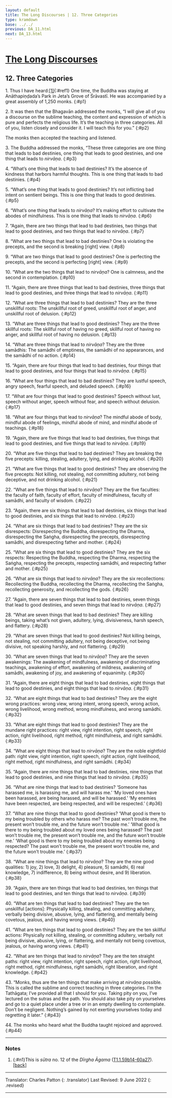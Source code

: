 ```yaml
---
layout: default
title: The Long Discourses | 12. Three Categories
type: kramdown
base: ../../
previous: DA_11.html
next: DA_13.html
---
```


# [The Long Discourses](index.html)
## 12. Three Categories

1\. Thus I have heard:[\[1\]](#n1){:#ref1} One time, the Buddha was staying at Anāthapiṇḍada’s Park in Jeta’s Grove of Śrāvastī. He was accompanied by a great assembly of 1,250 monks.
{:#p1}

2\. It was then that the Bhagavān addressed the monks, “I will give all of you a discourse on the sublime teaching, the content and expression of which is pure and perfects the religious life. It’s the teaching in three categories. All of you, listen closely and consider it. I will teach this for you.”
{:#p2}

The monks then accepted the teaching and listened.

3\. The Buddha addressed the monks, “These three categories are one thing that leads to bad destinies, one thing that leads to good destinies, and one thing that leads to <em>nirvāṇa</em>.
{:#p3}

4\. “What’s one thing that leads to bad destinies? It’s the absence of kindness that harbors harmful thoughts. This is one thing that leads to bad destinies.
{:#p4}

5\. “What’s one thing that leads to good destinies? It’s not inflicting bad intent on sentient beings. This is one thing that leads to good destinies.
{:#p5}

6\. “What’s one thing that leads to <em>nirvāṇa</em>? It’s making effort to cultivate the abodes of mindfulness. This is one thing that leads to <em>nirvāṇa</em>.
{:#p6}

7\. “Again, there are two things that lead to bad destinies, two things that lead to good destinies, and two things that lead to <em>nirvāṇa</em>.
{:#p7}

8\. “What are two things that lead to bad destinies? One is violating the precepts, and the second is breaking [right] view.
{:#p8}

9\. “What are two things that lead to good destinies? One is perfecting the precepts, and the second is perfecting [right] view.
{:#p9}

10\. “What are the two things that lead to <em>nirvāṇa</em>? One is calmness, and the second in contemplation.
{:#p10}

11\. “Again, there are three things that lead to bad destinies, three things that lead to good destinies, and three things that lead to <em>nirvāṇa</em>.
{:#p11}

12\. “What are three things that lead to bad destinies? They are the three unskillful roots: The unskillful root of greed, unskillful root of anger, and unskillful root of delusion.
{:#p12}

13\. “What are three things that lead to good destinies? They are the three skillful roots: The skillful root of having no greed, skillful root of having no anger, and skillful root of having no delusion.
{:#p13}

14\. “What are three things that lead to <em>nirvāṇa</em>? They are the three samādhis: The samādhi of emptiness, the samādhi of no appearances, and the samādhi of no action.
{:#p14}

15\. “Again, there are four things that lead to bad destinies, four things that lead to good destinies, and four things that lead to <em>nirvāṇa</em>.
{:#p15}

16\. “What are four things that lead to bad destinies? They are lustful speech, angry speech, fearful speech, and deluded speech.
{:#p16}

17\. “What are four things that lead to good destinies? Speech without lust, speech without anger, speech without fear, and speech without delusion.
{:#p17}

18\. “What are four things that lead to <em>nirvāṇa</em>? The mindful abode of body, mindful abode of feelings, mindful abode of mind, and mindful abode of teachings.
{:#p18}

19\. “Again, there are five things that lead to bad destinies, five things that lead to good destinies, and five things that lead to <em>nirvāṇa</em>.
{:#p19}

20\. “What are five things that lead to bad destinies? They are breaking the five precepts: killing, stealing, adultery, lying, and drinking alcohol.
{:#p20}

21\. “What are five things that lead to good destinies? They are observing the five precepts: Not killing, not stealing, not committing adultery, not being deceptive, and not drinking alcohol.
{:#p21}

22\. “What are five things that lead to <em>nirvāṇa</em>? They are the five faculties: the faculty of faith, faculty of effort, faculty of mindfulness, faculty of samādhi, and faculty of wisdom.
{:#p22}

23\. “Again, there are six things that lead to bad destinies, six things that lead to good destinies, and six things that lead to <em>nirvāṇa</em>.
{:#p23}

24\. “What are six things that lead to bad destinies? They are the six disrespects: Disrespecting the Buddha, disrespecting the Dharma, disrespecting the Saṅgha, disrespecting the precepts, disrespecting samādhi, and disrespecting father and mother.
{:#p24}

25\. “What are six things that lead to good destinies? They are the six respects: Respecting the Buddha, respecting the Dharma, respecting the Saṅgha, respecting the precepts, respecting samādhi, and respecting father and mother.
{:#p25}

26\. “What are six things that lead to <em>nirvāṇa</em>? They are the six recollections: Recollecting the Buddha, recollecting the Dharma, recollecting the Saṅgha, recollecting generosity, and recollecting the gods.
{:#p26}

27\. “Again, there are seven things that lead to bad destinies, seven things that lead to good destinies, and seven things that lead to <em>nirvāṇa</em>.
{:#p27}

28\. “What are seven things that lead to bad destinies? They are killing beings, taking what’s not given, adultery, lying, divisiveness, harsh speech, and flattery.
{:#p28}

29\. “What are seven things that lead to good destinies? Not killing beings, not stealing, not committing adultery, not being deceptive, not being divisive, not speaking harshly, and not flattering.
{:#p29}

30\. “What are seven things that lead to <em>nirvāṇa</em>? They are the seven awakenings: The awakening of mindfulness, awakening of discriminating teachings, awakening of effort, awakening of mildness, awakening of samādhi, awakening of joy, and awakening of equanimity.
{:#p30}

31\. “Again, there are eight things that lead to bad destinies, eight things that lead to good destinies, and eight things that lead to <em>nirvāṇa</em>.
{:#p31}

32\. “What are eight things that lead to bad destinies? They are the eight wrong practices: wrong view, wrong intent, wrong speech, wrong action, wrong livelihood, wrong method, wrong mindfulness, and wrong samādhi.
{:#p32}

33\. “What are eight things that lead to good destinies? They are the mundane right practices: right view, right intention, right speech, right action, right livelihood, right method, right mindfulness, and right samādhi.
{:#p33}

34\. “What are eight things that lead to <em>nirvāṇa</em>? They are the noble eightfold path: right view, right intention, right speech, right action, right livelihood, right method, right mindfulness, and right samādhi.
{:#p34}

35\. “Again, there are nine things that lead to bad destinies, nine things that lead to good destinies, and nine things that lead to <em>nirvāṇa</em>.
{:#p35}

36\. “What are nine things that lead to bad destinies? ‘Someone has harassed me, is harassing me, and will harass me.’ ‘My loved ones have been harassed, are being harassed, and will be harassed.’ ‘My enemies have been respected, are being respected, and will be respected.’
{:#p36}

37\. “What are nine things that lead to good destinies? ‘What good is there to my being troubled by others who harass me? The past won’t trouble me, the present won’t trouble me, and the future won’t trouble me.’ ‘What good is there to my being troubled about my loved ones being harassed? The past won’t trouble me, the present won’t trouble me, and the future won’t trouble me.’ ‘What good is there to my being troubled about my enemies being respected? The past won’t trouble me, the present won’t trouble me, and the future won’t trouble me.’
{:#p37}

38\. “What are nine things that lead to <em>nirvāṇa</em>? They are the nine good qualities: 1) joy, 2) love, 3) delight, 4) pleasure, 5) samādhi, 6) real knowledge, 7) indifference, 8) being without desire, and 9) liberation.
{:#p38}

39\. “Again, there are ten things that lead to bad destinies, ten things that lead to good destinies, and ten things that lead to <em>nirvāṇa</em>.
{:#p39}

40\. “What are ten things that lead to bad destinies? They are the ten unskillful [actions]: Physically killing, stealing, and committing adultery, verbally being divisive, abusive, lying, and flattering, and mentally being covetous, jealous, and having wrong views.
{:#p40}

41\. “What are ten things that lead to good destinies? They are the ten skillful actions: Physically not killing, stealing, or committing adultery, verbally not being divisive, abusive, lying, or flattering, and mentally not being covetous, jealous, or having wrong views.
{:#p41}

42\. “What are ten things that lead to <em>nirvāṇa</em>? They are the ten straight paths: right view, right intention, right speech, right action, right livelihood, right method, right mindfulness, right samādhi, right liberation, and right knowledge.
{:#p42}

43\. “Monks, thus are the ten things that make arriving at <em>nirvāṇa</em> possible. This is called the sublime and correct teaching in three categories. I’m the Tathāgata; I’ve provided all that I should for you. Taking pity on you, I’ve lectured on the sutras and the path. You should also take pity on yourselves and go to a quiet place under a tree or in an empty dwelling to contemplate. Don’t be negligent. Nothing’s gained by not exerting yourselves today and regretting it later.”
{:#p43}

44\. The monks who heard what the Buddha taught rejoiced and approved.
{:#p44}

---

### Notes

1. {:#n1}This is <em>sūtra</em> no. 12 of the <cite>Dīrgha Āgama</cite> (<a href="https://cbetaonline.dila.edu.tw/zh/T01n0001_p0059b14" target="_blank">T1.1.59b14-60a27</a>). [\[back\]](#ref1)

---

Translator: Charles Patton
{: .translator}
Last Revised: 9 June 2022
{: .revised}

---
